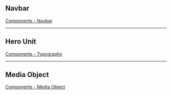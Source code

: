 Navbar
----

[Components - Navbar](http://getbootstrap.com/2.3.2/components.html#navbar)

---

Hero Unit
---------


[Components - Typography](http://getbootstrap.com/2.3.2/components.html#typography)


---

Media Object
------------


[Components - Media Object](http://getbootstrap.com/2.3.2/components.html#media)